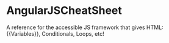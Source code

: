# AngularJSCheatSheet
A reference for the accessible JS framework that gives HTML: {{Variables}}, Conditionals, Loops, etc!
